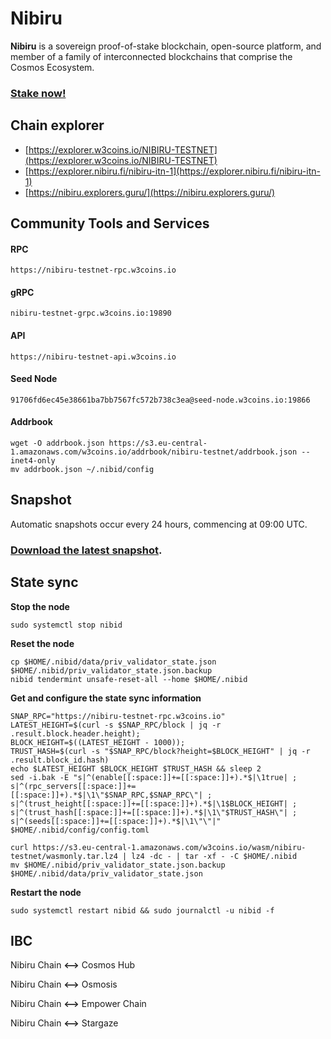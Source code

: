 # Nibiru

**Nibiru** is a sovereign proof-of-stake blockchain, open-source platform, and member of a family of interconnected blockchains that comprise the Cosmos Ecosystem.

### [Stake now!](https://explorer.w3coins.io/NIBIRU-TESTNET/staking/nibivaloper1jrrqwjyw02uyx4alncutf34xxyeuq896twk8w0)&#x20;

## **Chain explorer**

* [https://explorer.w3coins.io/NIBIRU-TESTNET](https://explorer.w3coins.io/NIBIRU-TESTNET)
* [https://explorer.nibiru.fi/nibiru-itn-1](https://explorer.nibiru.fi/nibiru-itn-1)
* [https://nibiru.explorers.guru/](https://nibiru.explorers.guru/)

## Community Tools and Services

#### **RPC**

```
https://nibiru-testnet-rpc.w3coins.io
```

#### **gRPC**

```
nibiru-testnet-grpc.w3coins.io:19890
```

#### **API**

```
https://nibiru-testnet-api.w3coins.io
```

#### **Seed Node**

```
91706fd6ec45e38661ba7bb7567fc572b738c3ea@seed-node.w3coins.io:19866
```

#### **Addrbook**&#x20;

```
wget -O addrbook.json https://s3.eu-central-1.amazonaws.com/w3coins.io/addrbook/nibiru-testnet/addrbook.json --inet4-only
mv addrbook.json ~/.nibid/config
```

## Snapshot

Automatic snapshots occur every 24 hours, commencing at 09:00 UTC.

### [Download the latest snapshot](https://s3.eu-central-1.amazonaws.com/w3coins.io/snapshots/nibiru-testnet/nibiru\_snapsot\_latest.tar.lz4).

## State sync

**Stop the node**

```
sudo systemctl stop nibid
```

**Reset the node**

```
cp $HOME/.nibid/data/priv_validator_state.json $HOME/.nibid/priv_validator_state.json.backup
nibid tendermint unsafe-reset-all --home $HOME/.nibid
```

**Get and configure the state sync information**

```
SNAP_RPC="https://nibiru-testnet-rpc.w3coins.io"
LATEST_HEIGHT=$(curl -s $SNAP_RPC/block | jq -r .result.block.header.height);
BLOCK_HEIGHT=$((LATEST_HEIGHT - 1000));
TRUST_HASH=$(curl -s "$SNAP_RPC/block?height=$BLOCK_HEIGHT" | jq -r .result.block_id.hash) 
echo $LATEST_HEIGHT $BLOCK_HEIGHT $TRUST_HASH && sleep 2
sed -i.bak -E "s|^(enable[[:space:]]+=[[:space:]]+).*$|\1true| ;
s|^(rpc_servers[[:space:]]+=[[:space:]]+).*$|\1\"$SNAP_RPC,$SNAP_RPC\"| ;
s|^(trust_height[[:space:]]+=[[:space:]]+).*$|\1$BLOCK_HEIGHT| ;
s|^(trust_hash[[:space:]]+=[[:space:]]+).*$|\1\"$TRUST_HASH\"| ;
s|^(seeds[[:space:]]+=[[:space:]]+).*$|\1\"\"|" $HOME/.nibid/config/config.toml
```

```
curl https://s3.eu-central-1.amazonaws.com/w3coins.io/wasm/nibiru-testnet/wasmonly.tar.lz4 | lz4 -dc - | tar -xf - -C $HOME/.nibid
mv $HOME/.nibid/priv_validator_state.json.backup $HOME/.nibid/data/priv_validator_state.json
```

**Restart the node**

```
sudo systemctl restart nibid && sudo journalctl -u nibid -f
```

## IBC

Nibiru Chain **<-->** Cosmos Hub

Nibiru Chain **<-->** Osmosis

Nibiru Chain **<-->** Empower Chain

Nibiru Chain **<-->** Stargaze
